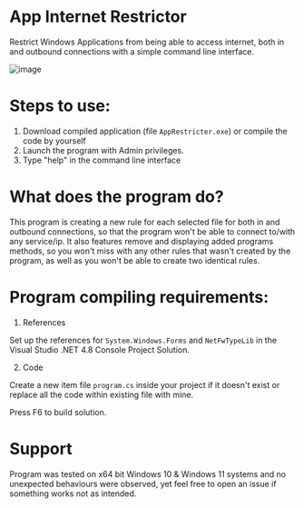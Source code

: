 # App Internet Restrictor
Restrict Windows Applications from being able to access internet, both in and outbound connections with a simple command line interface.

![image](https://github.com/anestercommprod/AppInternetRestrictor/assets/108794312/ed4784d5-a4d6-4d57-be05-7c9a254d79b4)

# Steps to use:
1. Download compiled application (file `AppRestricter.exe`) or compile the code by yourself
2. Launch the program with Admin privileges.
3. Type "help" in the command line interface

# What does the program do?

This program is creating a new rule for each selected file for both in and outbound connections, so that the program won't be able to connect to/with any service/ip.
It also features remove and displaying added programs methods, so you won't miss with any other rules that wasn't created by the program, as well as you won't be able to create two identical rules. 

# Program compiling requirements:
1. References
   
Set up the references for `System.Windows.Forms` and  `NetFwTypeLib` in the Visual Studio .NET 4.8 Console Project Solution.

2. Code
   
Create a new item file `program.cs` inside your project if it doesn't exist or replace all the code within existing file with mine.

Press F6 to build solution.

# Support

Program was tested on x64 bit Windows 10 & Windows 11 systems and no unexpected behaviours were observed, yet feel free to open an issue if something works not as intended.
